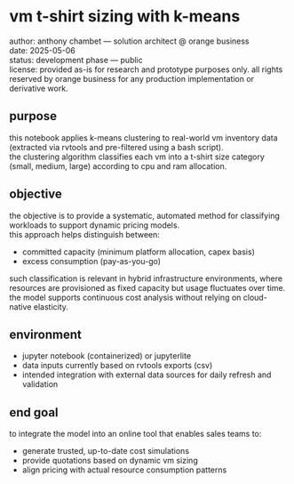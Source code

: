 # vm t-shirt sizing with k-means

author: anthony chambet — solution architect @ orange business  
date: 2025-05-06  
status: development phase — public  
license: provided as-is for research and prototype purposes only. all rights reserved by orange business for any production implementation or derivative work.

## purpose  
this notebook applies k-means clustering to real-world vm inventory data (extracted via rvtools and pre-filtered using a bash script).  
the clustering algorithm classifies each vm into a t-shirt size category (small, medium, large) according to cpu and ram allocation.  

## objective  
the objective is to provide a systematic, automated method for classifying workloads to support dynamic pricing models.  
this approach helps distinguish between:  

- committed capacity (minimum platform allocation, capex basis)  
- excess consumption (pay-as-you-go)  

such classification is relevant in hybrid infrastructure environments, where resources are provisioned as fixed capacity but usage fluctuates over time. the model supports continuous cost analysis without relying on cloud-native elasticity.  

## environment  
- jupyter notebook (containerized) or jupyterlite  
- data inputs currently based on rvtools exports (csv)  
- intended integration with external data sources for daily refresh and validation  

## end goal  
to integrate the model into an online tool that enables sales teams to:  

- generate trusted, up-to-date cost simulations  
- provide quotations based on dynamic vm sizing  
- align pricing with actual resource consumption patterns  
